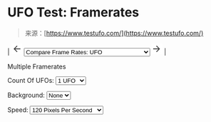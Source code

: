 <!--yml
category: 未分类
date: 2024-05-27 14:40:49
-->

# UFO Test: Framerates

> 来源：[https://www.testufo.com/](https://www.testufo.com/)

| ![](img/8451d8425012a66e48b51e953ca58c1f.png) <select class="selectTestMenu setting" title="Select one of the many Test UFO Motion Tests!" id="masterTests"><option value="" disabled="disabled">----------- Demos -----------</option> <option value="framerates">Compare Frame Rates: UFO</option> <option value="framerates-versus">Compare Frame Rates: Video Game Motion</option> <option value="framerates-text">Compare Frame Rates: Vertical Scrolling</option> <option value="blackframes">Black Frame Insertion</option> <option value="persistence">Persistence of Vision – Optical Illusion</option> <option value="eyetracking">Eye Tracking Motion Blur – Optical Illusion</option> <option value="mousearrow">Phantom Array Effect – Mouse Arrow</option> <option value="stutter">Stutters and Tearing</option> <option value="vrr">Variable Refresh Rate Simulation</option> <option value="" disabled="disabled">----------- Tests -----------</option> <option value="ghosting">Ghosting / Pursuit Camera</option> <option value="blurtrail">Blur Trail / PWM</option> <option value="photo">Moving Photo</option> <option value="chase">Chase Squares</option> <option value="mprt">Motion Picture Response Time (MPRT)</option> <option value="inversion">Inversion Artifacts (Checkerboard Pattern)</option> <option value="aliasing-visibility">Aliasing Visibility</option> <option value="" disabled="disabled">----------- Special Tools -----------</option> <option value="frameskipping">Frame Skipping – For Display Overclocking</option> <option value="refreshrate">Refresh Rate With Decimal Digits</option> <option value="crosstalk">Strobe Crosstalk For Blur Reduction</option> <option value="gtg-vs-mprt">GtG Versus MPRT</option> <option value="scanskew">Scan-Out Skew – Tilting / Jelly Effect</option> <option value="blurbusterslaw">Blur Busters Law – Motion Blur Physics</option> <option value="rainboweffect">Color Sequential Rainbow Effect</option> <option value="interlace">Video Interlacing Simulation</option> <option value="scanout">Scan-Out – For High Speed Camera</option> <option value="flicker">Flicker – High Speed Video or Oscilloscope</option> <option value="animation-time-graph">Browser Animation Timing Precision Graph</option></select> ![](img/ba87ad3ea418835dc098157af2e1b7f0.png) |

Multiple Framerates

Count Of UFOs: <select title="count" id="count" class="setting" data-format="integer" data-default="3" data-min="1" data-max="8"><option value="1">1 UFO</option> <option value="2">2 UFOs</option> <option value="3">3 UFOs</option> <option value="4">4 UFOs</option> <option value="5">5 UFOs</option> <option value="6">6 UFOs</option></select>

Background: <select title="background" id="background" class="setting" data-format="text" data-default="stars"><option value="none">None</option> <option value="stars">Stars</option></select>

Speed: <select title="pps" id="pps" class="setting" data-default="960" data-format="integer" data-min="60" data-max="10000"><option value="120">120 Pixels Per Second</option> <option value="240">240 Pixels Per Second</option> <option value="480">480 Pixels Per Second</option> <option value="720">720 Pixels Per Second</option> <option value="960">960 Pixels Per Second</option> <option value="1200">1200 Pixels Per Second</option> <option value="1440">1440 Pixels Per Second</option> <option value="1920">1920 Pixels Per Second</option> <option value="2560">2560 Pixels Per Second</option> <option value="2880">2880 Pixels Per Second</option> <option value="3840">3840 Pixels Per Second</option></select>

<canvas id="area51"></canvas>